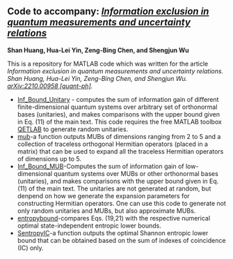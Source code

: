 ## Code to accompany: [*Information exclusion in quantum measurements and uncertainty relations*](https://arxiv.org/abs/2210.00958)
**Shan Huang, Hua-Lei Yin, Zeng-Bing Chen, and Shengjun Wu**

This is a repository for MATLAB code which was written for the article *Information exclusion in quantum measurements and uncertainty relations. Shan Huang, Hua-Lei Yin, Zeng-Bing Chen, and Shengjun Wu. [arXiv:2210.00958 [quant-ph]](https://arxiv.org/abs/2210.00958).*

- [Inf_Bound_Unitary](https://github.com/HS0Git/Information-exclusion/blob/main/Inf_Bound_Unitary.m) - computes the sum of information gain of different finite-dimensional quantum systems over arbitrary set of orthonormal bases (unitaries), and makes comparisons with the upper bound given in Eq. (11) of the main text. This code requires the free MATLAB toolbox [QETLAB](https://qetlab.com/) to generate random unitaries.
- [mub](https://github.com/HS0Git/Information-exclusion/blob/main/mub.m)-a function outputs MUBs of dimensions ranging from 2 to 5 and a collection of traceless orthogonal Hermitian operators (placed in a matrix) that can be used to expand all the traceless Hermitian operators of dimensions up to 5.
- [Inf_Bound_MUB](https://github.com/HS0Git/Information-exclusion/blob/main/Inf_Bound_MUB.m)-Computes the sum of information gain of low-dimensional quantum systems over MUBs or other orthonormal bases (unitaries), and makes comparisons with the upper bound given in Eq. (11) of the main text. The unitaries are not generated at random, but denpend on how we generate the expansion parameters for constructing Hermitian operators. One can use this code to generate not only random unitaries and MUBs, but also approximate MUBs.
- [entropybound](https://github.com/HS0Git/Information-exclusion/blob/main/entropybound.m)-compares Eqs. (19,21) with the respective numerical optimal state-independent entropic lower bounds.
- [SentropyIC](https://github.com/HS0Git/Information-exclusion/blob/main/SentropyIC.m)-a function outputs the optimal Shannon entropic lower bound that can be obtained based on the sum of indexes of coincidence (IC) only.
